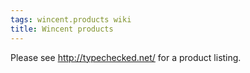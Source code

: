 ```yaml
---
tags: wincent.products wiki
title: Wincent products
---
```


Please see <http://typechecked.net/> for a product listing.
